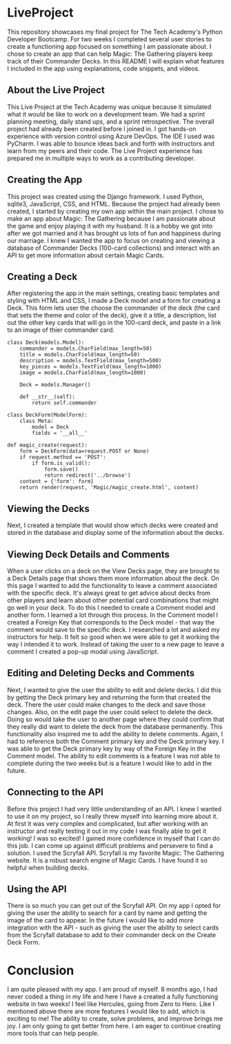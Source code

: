 # LiveProject
This repository showcases my final project for The Tech Academy's Python Developer Bootcamp.
For two weeks I completed several user stories to create a functioning app focused on something I am passionate about.
I chose to create an app that can help Magic: The Gathering players keep track of their Commander Decks.
In this README I will explain what features I included in the app using explanations, code snippets, and videos.

## About the Live Project<br>
This Live Project at the Tech Academy was unique because it simulated what it would be like to work on a development team. We had a sprint planning meeting, daily stand ups, and a sprint retrospective. The overall project had already been created before I joined in. I got hands-on experience with version control using Azure DevOps. The IDE I used was PyCharm. I was able to bounce ideas back and forth with instructors and learn from my peers and their code. The Live Project experience has prepared me in multiple ways to work as a contributing developer.

## Creating the App<br>
This project was created using the Django framework. I used Python, sqlite3, JavaScript, CSS, and HTML. Because the project had already been created, I started by creating my own app within the main project. I chose to make an app about Magic: The Gathering because I am passionate about the game and enjoy playing it with my husband. It is a hobby we got into after we got married and it has brought us lots of fun and happiness during our marriage. 
I knew I wanted the app to focus on creating and viewing a database of Commander Decks (100-card collections) and interact with an API to get more information about certain Magic Cards.

## Creating a Deck<br>
After registering the app in the main settings, creating basic templates and styling with HTML and CSS, I made a Deck model and a form for creating a Deck. This form lets user the choose the commander of the deck (the card that sets the theme and color of the deck), give it a title, a description, list out the other key cards that will go in the 100-card deck, and paste in a link to an image of thier commander card.
```
class Deck(models.Model):
    commander = models.CharField(max_length=50)
    title = models.CharField(max_length=50)
    description = models.TextField(max_length=500)
    key_pieces = models.TextField(max_length=1000)
    image = models.CharField(max_length=1000)

    Deck = models.Manager()

    def __str__(self):
        return self.commander
```
```
class DeckForm(ModelForm):
    class Meta:
        model = Deck
        fields = '__all__'
```
```
def magic_create(request):
    form = DeckForm(data=request.POST or None)
    if request.method == 'POST':
        if form.is_valid():
            form.save()
            return redirect('../browse')
    content = {'form': form}
    return render(request, 'Magic/magic_create.html', content)
```

## Viewing the Decks<br>
Next, I created a template that would show which decks were created and stored in the database and display some of the information about the decks.


## Viewing Deck Details and Comments<br>
When a user clicks on a deck on the View Decks page, they are brought to a Deck Details page that shows them more information about the deck. On this page I wanted to add the functionality to leave a comment associated with the specific deck. It's always great to get advice about decks from other players and learn about other potential card combinations that might go well in your deck. To do this I needed to create a Comment model and another form. I learned a lot through this process. In the Comment model I created a Foreign Key that corresponds to the Deck model - that way the comment would save to the specific deck. I researched a lot and asked my instructors for help. It felt so good when we were able to get it working the way I intended it to work. Instead of taking the user to a new page to leave a comment I created a pop-up modal using JavaScript.

## Editing and Deleting Decks and Comments<br>
Next, I wanted to give the user the ability to edit and delete decks. I did this by getting the Deck primary key and returning the form that created the deck. There the user could make changes to the deck and save those changes. Also, on the edit page the user could select to delete the deck. Doing so would take the user to another page where they could confirm that they really did want to delete the deck from the database permanently. This functionality also inspired me to add the ability to delete comments. Again, I had to reference both the Comment primary key and the Deck primary key. I was able to get the Deck primary key by way of the Foreign Key in the Comment model. The ability to edit comments is a feature I was not able to complete during the two weeks but is a feature I would like to add in the future.

## Connecting to the API<br>
Before this project I had very little understanding of an API. I knew I wanted to use it on my project, so I really threw myself into learning more about it. At first it was very complex and complicated, but after working with an instructor and really testing it out in my code I was finally able to get it working! I was so excited! I gained more confidence in myself that I can do this job. I can come up against difficult problems and persevere to find a solution. I used the Scryfall API. Scryfall is my favorite Magic: The Gathering website. It is a robust search engine of Magic Cards. I have found it so helpful when building decks.

## Using the API<br>
There is so much you can get out of the Scryfall API. On my app I opted for giving the user the ability to search for a card by name and getting the image of the card to appear. In the future I would like to add more integration with the API - such as giving the user the ability to select cards from the Scryfall database to add to their commander deck on the Create Deck Form. 

# Conclusion<br>
I am quite pleased with my app. I am proud of myself. 8 months ago, I had never coded a thing in my life and here I have a created a fully functioning website in two weeks! I feel like Hercules, going from Zero to Hero. Like I mentioned above there are more features I would like to add, which is exciting to me! The ability to create, solve problems, and improve brings me joy. I am only going to get better from here. I am eager to continue creating more tools that can help people.
